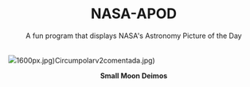 <div align="center">
  <h1>
    NASA-APOD
  </h1>
</div>
  
<div align="center">
  A fun program that displays NASA's Astronomy Picture of the Day
</div>

<br>

![](https://apod.nasa.gov/apod/image/2409/PIA11826.jpg)1600px.jpg)Circumpolarv2comentada.jpg)

<p align = "center">
  <b>Small Moon Deimos</b>
</p>
